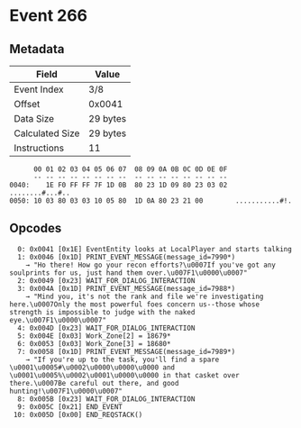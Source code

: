# Event 266

## Metadata

| Field           | Value    |
|-----------------|----------|
| Event Index     | 3/8      |
| Offset          | 0x0041   |
| Data Size       | 29 bytes |
| Calculated Size | 29 bytes |
| Instructions    | 11       |

```
      00 01 02 03 04 05 06 07  08 09 0A 0B 0C 0D 0E 0F
      -- -- -- -- -- -- -- --  -- -- -- -- -- -- -- --
0040:    1E F0 FF FF 7F 1D 0B  80 23 1D 09 80 23 03 02   ........#...#..
0050: 10 03 80 03 03 10 05 80  1D 0A 80 23 21 00        ...........#!.  
```

## Opcodes

```
  0: 0x0041 [0x1E] EventEntity looks at LocalPlayer and starts talking
  1: 0x0046 [0x1D] PRINT_EVENT_MESSAGE(message_id=7990*)
    → "Ho there! How go your recon efforts?\u0007If you've got any soulprints for us, just hand them over.\u007F1\u0000\u0007"
  2: 0x0049 [0x23] WAIT_FOR_DIALOG_INTERACTION
  3: 0x004A [0x1D] PRINT_EVENT_MESSAGE(message_id=7988*)
    → "Mind you, it's not the rank and file we're investigating here.\u0007Only the most powerful foes concern us--those whose strength is impossible to judge with the naked eye.\u007F1\u0000\u0007"
  4: 0x004D [0x23] WAIT_FOR_DIALOG_INTERACTION
  5: 0x004E [0x03] Work_Zone[2] = 18679*
  6: 0x0053 [0x03] Work_Zone[3] = 18680*
  7: 0x0058 [0x1D] PRINT_EVENT_MESSAGE(message_id=7989*)
    → "If you're up to the task, you'll find a spare \u0001\u0005#\u0002\u0000\u0000\u0000 and \u0001\u0005%\u0002\u0001\u0000\u0000 in that casket over there.\u0007Be careful out there, and good hunting!\u007F1\u0000\u0007"
  8: 0x005B [0x23] WAIT_FOR_DIALOG_INTERACTION
  9: 0x005C [0x21] END_EVENT
 10: 0x005D [0x00] END_REQSTACK()
```
